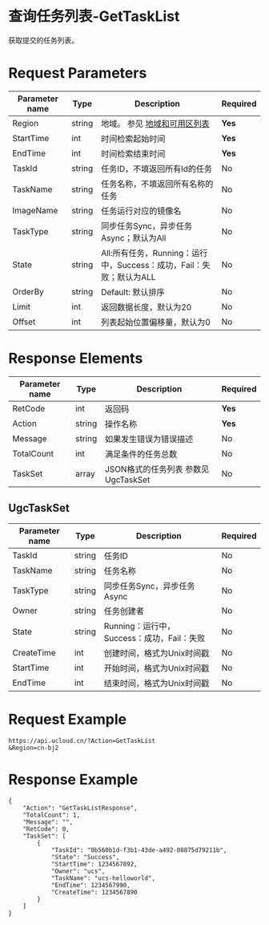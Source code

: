 # 查询任务列表-GetTaskList

获取提交的任务列表。

# Request Parameters
|Parameter name|Type|Description|Required|
|---|---|---|---|
|Region|string|地域。 参见 [地域和可用区列表](api/summary/regionlist)|**Yes**|
|StartTime|int|时间检索起始时间|**Yes**|
|EndTime|int|时间检索结束时间|**Yes**|
|TaskId|string|任务ID，不填返回所有Id的任务|No|
|TaskName|string|任务名称，不填返回所有名称的任务|No|
|ImageName|string|任务运行对应的镜像名|No|
|TaskType|string|同步任务Sync，异步任务Async；默认为All|No|
|State|string|All:所有任务，Running：运行中，Success：成功，Fail：失败；默认为ALL|No|
|OrderBy|string|Default: 默认排序|No|
|Limit|int|返回数据长度，默认为20|No|
|Offset|int|列表起始位置偏移量，默认为0|No|

# Response Elements
|Parameter name|Type|Description|Required|
|---|---|---|---|
|RetCode|int|返回码|**Yes**|
|Action|string|操作名称|**Yes**|
|Message|string|如果发生错误为错误描述|No|
|TotalCount|int|满足条件的任务总数|No|
|TaskSet|array|JSON格式的任务列表 参数见 UgcTaskSet|No|

## UgcTaskSet
|Parameter name|Type|Description|Required|
|---|---|---|---|
|TaskId|string|任务ID|No|
|TaskName|string|任务名称|No|
|TaskType|string|同步任务Sync，异步任务Async|No|
|Owner|string|任务创建者|No|
|State|string|Running：运行中，Success：成功，Fail：失败|No|
|CreateTime|int|创建时间，格式为Unix时间戳|No|
|StartTime|int|开始时间，格式为Unix时间戳|No|
|EndTime|int|结束时间，格式为Unix时间戳|No|

# Request Example
```
https://api.ucloud.cn/?Action=GetTaskList
&Region=cn-bj2
```

# Response Example
```
{
    "Action": "GetTaskListResponse", 
    "TotalCount": 1, 
    "Message": "", 
    "RetCode": 0, 
    "TaskSet": [
        {
            "TaskId": "0b560b1d-f3b1-43de-a492-08875d79211b", 
            "State": "Success", 
            "StartTime": 1234567892, 
            "Owner": "ucs", 
            "TaskName": "ucs-helloworld", 
            "EndTime": 1234567990, 
            "CreateTime": 1234567890
        }
    ]
}
```

